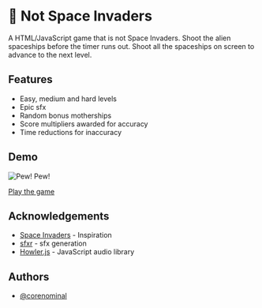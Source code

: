 # 👾 Not Space Invaders

A HTML/JavaScript game that is not Space Invaders. Shoot the alien spaceships before the timer runs out. Shoot all the spaceships on screen to advance to the next level.

## Features

- Easy, medium and hard levels
- Epic sfx
- Random bonus motherships
- Score multipliers awarded for accuracy
- Time reductions for inaccuracy

## Demo

![Pew! Pew!](https://philipnewborough.co.uk/assets/img/shared/not-space-invaders.gif)

[Play the game](https://corenominal.github.io/not-space-invaders/)


## Acknowledgements

 - [Space Invaders](https://en.wikipedia.org/wiki/Space_Invaders) - Inspiration
 - [sfxr](http://www.drpetter.se/project_sfxr.html) - sfx generation
 - [Howler.js](https://howlerjs.com/) - JavaScript audio library


## Authors

- [@corenominal](https://www.github.com/corenominal)
